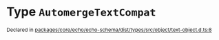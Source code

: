 # Type `AutomergeTextCompat`
<sub>Declared in [packages/core/echo/echo-schema/dist/types/src/object/text-object.d.ts:8]()</sub>






